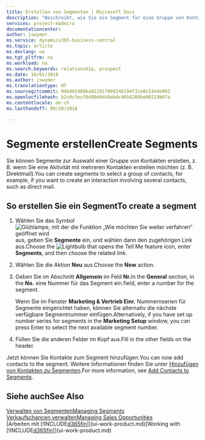```yaml
---
title: Erstellen von Segmenten | Microsoft Docs
description: "Beschreibt, wie Sie ein Segment für eine Gruppe von Kontakten in Business Central erstellen, beispielsweise um mehrere Kontakte mit einer Direktsendung anzusprechen."
services: project-madeira
documentationcenter: 
author: jswymer
ms.service: dynamics365-business-central
ms.topic: article
ms.devlang: na
ms.tgt_pltfrm: na
ms.workload: na
ms.search.keywords: relationship, prospect
ms.date: 10/01/2018
ms.author: jswymer
ms.translationtype: HT
ms.sourcegitcommit: 9dbd92409ba02281f008246194f3ce0c53e4e001
ms.openlocfilehash: b2c0c5ecf8d99d0d49abdc4056289be00219b07a
ms.contentlocale: de-ch
ms.lasthandoff: 09/28/2018

---
```

# <a name="create-segments"></a><span data-ttu-id="905c0-103">Segmente erstellen</span><span class="sxs-lookup"><span data-stu-id="905c0-103">Create Segments</span></span>
<span data-ttu-id="905c0-104">Sie können Segmente zur Auswahl einer Gruppe von Kontakten erstellen, z. B. wenn Sie eine Aktivität mit mehreren Kontakten erstellen möchten (z. B. Direktmail).</span><span class="sxs-lookup"><span data-stu-id="905c0-104">You can create segments to select a group of contacts, for example, if you want to create an interaction involving several contacts, such as direct mail.</span></span>

## <a name="to-create-a-segment"></a><span data-ttu-id="905c0-105">So erstellen Sie ein Segment</span><span class="sxs-lookup"><span data-stu-id="905c0-105">To create a segment</span></span>
1. <span data-ttu-id="905c0-106">Wählen Sie das Symbol ![Glühlampe, mit der die Funktion „Wie möchten Sie weiter verfahren“ geöffnet wird](media/ui-search/search_small.png "Wie möchten Sie weiter verfahren?") aus, geben Sie **Segmente** ein, und wählen dann den zugehörigen Link aus.</span><span class="sxs-lookup"><span data-stu-id="905c0-106">Choose the ![Lightbulb that opens the Tell Me feature](media/ui-search/search_small.png "Tell me what you want to do") icon, enter **Segments**, and then choose the related link.</span></span>
2. <span data-ttu-id="905c0-107">Wählen Sie die Aktion **Neu** aus.</span><span class="sxs-lookup"><span data-stu-id="905c0-107">Choose the **New** action.</span></span>
3. <span data-ttu-id="905c0-108">Geben Sie im Abschnitt **Allgemein** im Feld **Nr.**</span><span class="sxs-lookup"><span data-stu-id="905c0-108">In the **General** section, in the **No.**</span></span> <span data-ttu-id="905c0-109">eine Nummer für das Segment ein.</span><span class="sxs-lookup"><span data-stu-id="905c0-109">field, enter a number for the segment.</span></span>

    <span data-ttu-id="905c0-110">Wenn Sie im Fenster **Marketing & Vertrieb Einr.** Nummernserien für Segmente eingerichtet haben, können Sie alternativ die nächste verfügbare Segmentnummer einfügen.</span><span class="sxs-lookup"><span data-stu-id="905c0-110">Alternatively, if you have set up number series for segments in the **Marketing Setup** window, you can press Enter to select the next available segment number.</span></span>
4. <span data-ttu-id="905c0-111">Füllen Sie die anderen Felder im Kopf aus.</span><span class="sxs-lookup"><span data-stu-id="905c0-111">Fill in the other fields on the header.</span></span>

<span data-ttu-id="905c0-112">Jetzt können Sie Kontakte zum Segment hinzufügen.</span><span class="sxs-lookup"><span data-stu-id="905c0-112">You can now add contacts to the segment.</span></span> <span data-ttu-id="905c0-113">Weitere Informationen finden Sie unter [Hinzufügen von Kontakten zu Segmenten](marketing-add-contact-segment.md).</span><span class="sxs-lookup"><span data-stu-id="905c0-113">For more information, see [Add Contacts to Segments](marketing-add-contact-segment.md).</span></span>

## <a name="see-also"></a><span data-ttu-id="905c0-114">Siehe auch</span><span class="sxs-lookup"><span data-stu-id="905c0-114">See Also</span></span>
[<span data-ttu-id="905c0-115">Verwalten von Segmenten</span><span class="sxs-lookup"><span data-stu-id="905c0-115">Managing Segments</span></span>](marketing-segments.md)  
[<span data-ttu-id="905c0-116">Verkaufschancen verwalten</span><span class="sxs-lookup"><span data-stu-id="905c0-116">Managing Sales Opportunities</span></span>](marketing-manage-sales-opportunities.md)  
<span data-ttu-id="905c0-117">[Arbeiten mit [!INCLUDE[d365fin](includes/d365fin_md.md)]](ui-work-product.md)</span><span class="sxs-lookup"><span data-stu-id="905c0-117">[Working with [!INCLUDE[d365fin](includes/d365fin_md.md)]](ui-work-product.md)</span></span>  

